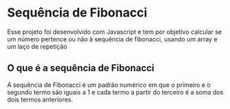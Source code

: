 # Sequência de Fibonacci

Esse projeto foi desenvolvido com Javascript e tem por objetivo calcular se um número pertence ou não à sequência de fibonacci, usando um array e um laço de repetição

## O que é a sequência de Fibonacci

A sequência de Fibonacci é um padrão numérico em que o primeiro e o segundo termo são iguais a 1 e cada termo a partir do terceiro é a soma dos dois termos anteriores.